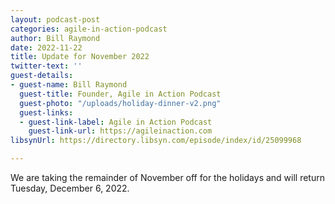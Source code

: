 ```yaml
---
layout: podcast-post
categories: agile-in-action-podcast
author: Bill Raymond
date: 2022-11-22
title: Update for November 2022
twitter-text: ''
guest-details:
- guest-name: Bill Raymond
  guest-title: Founder, Agile in Action Podcast
  guest-photo: "/uploads/holiday-dinner-v2.png"
  guest-links:
  - guest-link-label: Agile in Action Podcast
    guest-link-url: https://agileinaction.com
libsynUrl: https://directory.libsyn.com/episode/index/id/25099968

---
```

We are taking the remainder of November off for the holidays and will return Tuesday, December 6, 2022.